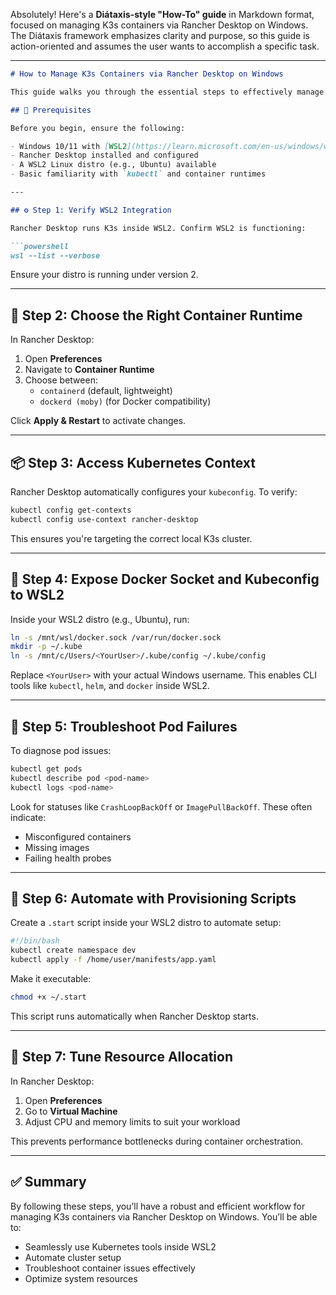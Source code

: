 Absolutely! Here's a **Diátaxis-style "How-To" guide** in Markdown format, focused on managing K3s containers via Rancher Desktop on Windows. The Diátaxis framework emphasizes clarity and purpose, so this guide is action-oriented and assumes the user wants to accomplish a specific task.

---

```markdown
# How to Manage K3s Containers via Rancher Desktop on Windows

This guide walks you through the essential steps to effectively manage K3s containers using Rancher Desktop on a Windows system. It assumes you have Rancher Desktop installed and WSL2 enabled.

## 🧠 Prerequisites

Before you begin, ensure the following:

- Windows 10/11 with [WSL2](https://learn.microsoft.com/en-us/windows/wsl/install) installed
- Rancher Desktop installed and configured
- A WSL2 Linux distro (e.g., Ubuntu) available
- Basic familiarity with `kubectl` and container runtimes

---

## ⚙️ Step 1: Verify WSL2 Integration

Rancher Desktop runs K3s inside WSL2. Confirm WSL2 is functioning:

```powershell
wsl --list --verbose
```

Ensure your distro is running under version 2.

---

## 🐳 Step 2: Choose the Right Container Runtime

In Rancher Desktop:

1. Open **Preferences**
2. Navigate to **Container Runtime**
3. Choose between:
   - `containerd` (default, lightweight)
   - `dockerd (moby)` (for Docker compatibility)

Click **Apply & Restart** to activate changes.

---

## 📦 Step 3: Access Kubernetes Context

Rancher Desktop automatically configures your `kubeconfig`. To verify:

```bash
kubectl config get-contexts
kubectl config use-context rancher-desktop
```

This ensures you're targeting the correct local K3s cluster.

---

## 🔐 Step 4: Expose Docker Socket and Kubeconfig to WSL2

Inside your WSL2 distro (e.g., Ubuntu), run:

```bash
ln -s /mnt/wsl/docker.sock /var/run/docker.sock
mkdir -p ~/.kube
ln -s /mnt/c/Users/<YourUser>/.kube/config ~/.kube/config
```

Replace `<YourUser>` with your actual Windows username. This enables CLI tools like `kubectl`, `helm`, and `docker` inside WSL2.

---

## 🧪 Step 5: Troubleshoot Pod Failures

To diagnose pod issues:

```bash
kubectl get pods
kubectl describe pod <pod-name>
kubectl logs <pod-name>
```

Look for statuses like `CrashLoopBackOff` or `ImagePullBackOff`. These often indicate:

- Misconfigured containers
- Missing images
- Failing health probes

---

## 🧰 Step 6: Automate with Provisioning Scripts

Create a `.start` script inside your WSL2 distro to automate setup:

```bash
#!/bin/bash
kubectl create namespace dev
kubectl apply -f /home/user/manifests/app.yaml
```

Make it executable:

```bash
chmod +x ~/.start
```

This script runs automatically when Rancher Desktop starts.

---

## 🧮 Step 7: Tune Resource Allocation

In Rancher Desktop:

1. Open **Preferences**
2. Go to **Virtual Machine**
3. Adjust CPU and memory limits to suit your workload

This prevents performance bottlenecks during container orchestration.

---

## ✅ Summary

By following these steps, you’ll have a robust and efficient workflow for managing K3s containers via Rancher Desktop on Windows. You’ll be able to:

- Seamlessly use Kubernetes tools inside WSL2
- Automate cluster setup
- Troubleshoot container issues effectively
- Optimize system resources

```
